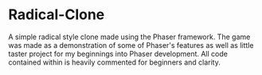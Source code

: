 # Radical-Clone
A simple radical style clone made using the Phaser framework. The game was made as a demonstration of some of Phaser's features as well as little taster project for my beginnings into Phaser development. All code contained within is heavily commented for beginners and clarity.
